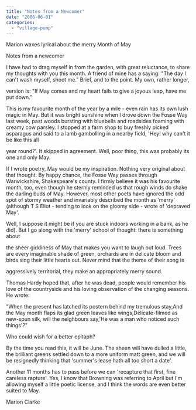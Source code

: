```yaml
---
title: "Notes from a Newcomer"
date: "2006-06-01"
categories: 
  - "village-pump"
---
```


Marion waxes lyrical about the merry Month of May

Notes from a newcomer

I have had to drag myself in from the garden, with great reluctance, to share my thoughts with you this month. A friend of mine has a saying: "The day I can't wash myself, shoot me." Brief, and to the point. My own, rather longer,

version is: "If May comes and my heart fails to give a joyous leap, have me put down."

This is my favourite month of the year by a mile - even rain has its own lush magic in May. But it was bright sunshine when I drove down the Fosse Way last week, past woods bursting with bluebells and roadsides foaming with creamy cow parsley. I stopped at a farm shop to buy freshly picked asparagus and said to a lamb gambolling in a nearby field, 'Hey! why can't it be like this all

year round?'. It skipped in agreement. Well, poor thing, this was probably its one and only May.

If I wrote poetry, May would be my inspiration. Nothing very original about that thought. By happy chance, the Fosse Way passes through Warwickshire, Shakespeare's county. I firmly believe it was his favourite month, too, even though he sternly reminded us that rough winds do shake the darling buds of May. However, most other poets have ignored the odd spot of stormy weather and invariably described the month as 'merry' (although T S Eliot - tending to look on the gloomy side - wrote of 'depraved May'.

Well, I suppose it might be if you are stuck indoors working in a bank, as he did). But I go along with the 'merry' school of thought: there is something about

the sheer giddiness of May that makes you want to laugh out loud. Trees are every imaginable shade of green, orchards are in delicate bloom and birds sing their little hearts out. Never mind that the theme of their song is

aggressively territorial, they make an appropriately merry sound.

Thomas Hardy hoped that, after he was dead, people would remember his love of the countryside and his loving observation of the changing seasons. He wrote:

"When the present has latched its postern behind my tremulous stay,And the May month flaps its glad green leaves like wings,Delicate-filmed as new-spun silk, will the neighbours say,'He was a man who noticed such things'?"

Who could wish for a better epitaph?

By the time you read this, it will be June. The sheen will have dulled a little, the brilliant greens settled down to a more uniform matt green, and we will be resignedly thinking that 'summer's lease hath all too short a date'.

Another 11 months has to pass before we can 'recapture that first, fine careless rapture'. Yes, I know that Browning was referring to April but I'm allowing myself a little poetic license, and I think the words are even better suited to May.

Marion Clarke
